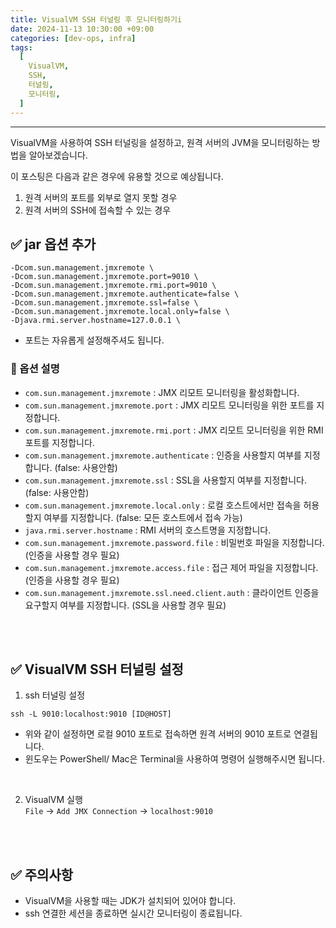 ```yaml
---
title: VisualVM SSH 터널링 후 모니터링하기i
date: 2024-11-13 10:30:00 +09:00
categories: [dev-ops, infra]
tags:
  [
    VisualVM,
    SSH,
    터널링,
    모니터링,
  ]
---
```


* * *

VisualVM을 사용하여 SSH 터널링을 설정하고, 원격 서버의 JVM을 모니터링하는 방법을 알아보겠습니다.

이 포스팅은 다음과 같은 경우에 유용할 것으로 예상됩니다.
1. 원격 서버의 포트를 외부로 열지 못할 경우
2. 원격 서버의 SSH에 접속할 수 있는 경우


## ✅ jar 옵션 추가
    -Dcom.sun.management.jmxremote \
    -Dcom.sun.management.jmxremote.port=9010 \
    -Dcom.sun.management.jmxremote.rmi.port=9010 \
    -Dcom.sun.management.jmxremote.authenticate=false \
    -Dcom.sun.management.jmxremote.ssl=false \
    -Dcom.sun.management.jmxremote.local.only=false \
    -Djava.rmi.server.hostname=127.0.0.1 \

* 포트는 자유롭게 설정해주셔도 됩니다.

### 📌 옵션 설명
- `com.sun.management.jmxremote` : JMX 리모트 모니터링을 활성화합니다.
- `com.sun.management.jmxremote.port` : JMX 리모트 모니터링을 위한 포트를 지정합니다.
- `com.sun.management.jmxremote.rmi.port` : JMX 리모트 모니터링을 위한 RMI 포트를 지정합니다.
- `com.sun.management.jmxremote.authenticate` : 인증을 사용할지 여부를 지정합니다. (false: 사용안함)
- `com.sun.management.jmxremote.ssl` : SSL을 사용할지 여부를 지정합니다. (false: 사용안함)
- `com.sun.management.jmxremote.local.only` : 로컬 호스트에서만 접속을 허용할지 여부를 지정합니다. (false: 모든 호스트에서 접속 가능)
- `java.rmi.server.hostname` : RMI 서버의 호스트명을 지정합니다.
- `com.sun.management.jmxremote.password.file` : 비밀번호 파일을 지정합니다. (인증을 사용할 경우 필요)
- `com.sun.management.jmxremote.access.file` : 접근 제어 파일을 지정합니다. (인증을 사용할 경우 필요)
- `com.sun.management.jmxremote.ssl.need.client.auth` : 클라이언트 인증을 요구할지 여부를 지정합니다. (SSL을 사용할 경우 필요)

<br><br>

## ✅ VisualVM SSH 터널링 설정
1. ssh 터널링 설정
```shell
ssh -L 9010:localhost:9010 [ID@HOST]
```
* 위와 같이 설정하면 로컬 9010 포트로 접속하면 원격 서버의 9010 포트로 연결됩니다.
* 윈도우는 PowerShell/ Mac은 Terminal을 사용하여 명령어 실행해주시면 됩니다.

<br>

2. VisualVM 실행  
`File` -> `Add JMX Connection` -> `localhost:9010`


<br><br>

## ✅ 주의사항
- VisualVM을 사용할 때는 JDK가 설치되어 있어야 합니다.
- ssh 연결한 세션을 종료하면 실시간 모니터링이 종료됩니다.








